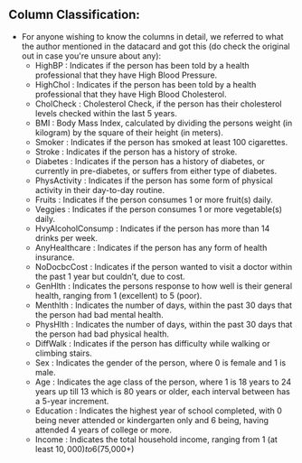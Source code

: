 ## Column Classification: 
* For anyone wishing to know the columns in detail, we referred to what the author mentioned in the datacard and got this (do check the original out in case you're unsure about any):
  *  HighBP : Indicates if the person has been told by a health professional that they have High Blood Pressure.
  *  HighChol : Indicates if the person has been told by a health professional that they have High Blood Cholesterol.
  *  CholCheck : Cholesterol Check, if the person has their cholesterol levels checked within the last 5 years.
  *  BMI : Body Mass Index, calculated by dividing the persons weight (in kilogram) by the square of their height (in meters).
  *  Smoker : Indicates if the person has smoked at least 100 cigarettes.
  *  Stroke : Indicates if the person has a history of stroke.
  *  Diabetes : Indicates if the person has a history of diabetes, or currently in pre-diabetes, or suffers from either type of diabetes.
  *  PhysActivity : Indicates if the person has some form of physical activity in their day-to-day routine.
  *  Fruits : Indicates if the person consumes 1 or more fruit(s) daily.
  *  Veggies : Indicates if the person consumes 1 or more vegetable(s) daily.
  *  HvyAlcoholConsump : Indicates if the person has more than 14 drinks per week.
  *  AnyHealthcare : Indicates if the person has any form of health insurance.
  *  NoDocbcCost : Indicates if the person wanted to visit a doctor within the past 1 year but couldn’t, due to cost.
  *  GenHlth : Indicates the persons response to how well is their general health, ranging from 1 (excellent) to 5 (poor).
  *  Menthlth : Indicates the number of days, within the past 30 days that the person had bad mental health.
  *  PhysHlth : Indicates the number of days, within the past 30 days that the person had bad physical health.
  *  DiffWalk : Indicates if the person has difficulty while walking or climbing stairs.
  *  Sex : Indicates the gender of the person, where 0 is female and 1 is male.
  *  Age : Indicates the age class of the person, where 1 is 18 years to 24 years up till 13 which is 80 years or older, each interval between has a 5-year increment.
  *  Education : Indicates the highest year of school completed, with 0 being never attended or kindergarten only and 6 being, having attended 4 years of college or more.
  *  Income : Indicates the total household income, ranging from 1 (at least $10,000) to 6 ($75,000+)
